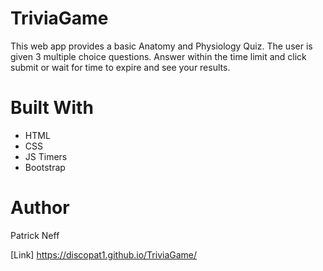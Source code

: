 # TriviaGame
This web app provides a basic Anatomy and Physiology Quiz. The user is given 3 multiple choice questions. Answer within the time limit and click submit or wait for time to expire and see your results.

# Built With
* HTML
* CSS
* JS Timers
* Bootstrap

# Author
Patrick Neff

[Link] https://discopat1.github.io/TriviaGame/

